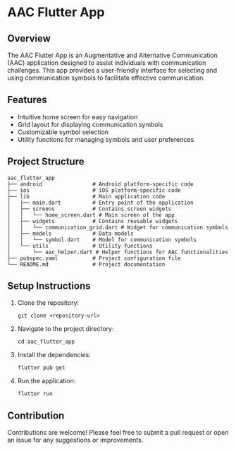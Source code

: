 # AAC Flutter App

## Overview
The AAC Flutter App is an Augmentative and Alternative Communication (AAC) application designed to assist individuals with communication challenges. This app provides a user-friendly interface for selecting and using communication symbols to facilitate effective communication.

## Features
- Intuitive home screen for easy navigation
- Grid layout for displaying communication symbols
- Customizable symbol selection
- Utility functions for managing symbols and user preferences

## Project Structure
```
aac_flutter_app
├── android                # Android platform-specific code
├── ios                    # iOS platform-specific code
├── lib                    # Main application code
│   ├── main.dart          # Entry point of the application
│   ├── screens            # Contains screen widgets
│   │   └── home_screen.dart # Main screen of the app
│   ├── widgets            # Contains reusable widgets
│   │   └── communication_grid.dart # Widget for communication symbols
│   ├── models             # Data models
│   │   └── symbol.dart    # Model for communication symbols
│   └── utils              # Utility functions
│       └── aac_helper.dart # Helper functions for AAC functionalities
├── pubspec.yaml           # Project configuration file
└── README.md              # Project documentation
```

## Setup Instructions
1. Clone the repository:
   ```
   git clone <repository-url>
   ```
2. Navigate to the project directory:
   ```
   cd aac_flutter_app
   ```
3. Install the dependencies:
   ```
   flutter pub get
   ```
4. Run the application:
   ```
   flutter run
   ```

## Contribution
Contributions are welcome! Please feel free to submit a pull request or open an issue for any suggestions or improvements.